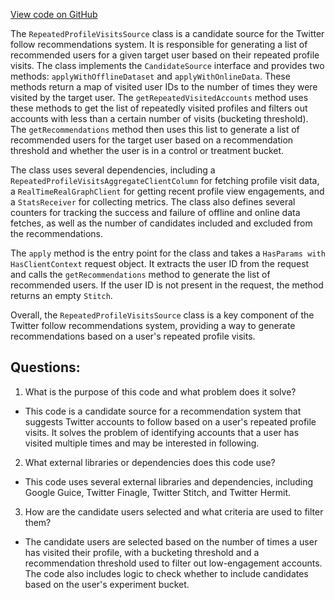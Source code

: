 [View code on GitHub](https://github.com/misbahsy/the-algorithm/follow-recommendations-service/common/src/main/scala/com/twitter/follow_recommendations/common/candidate_sources/recent_engagement/RepeatedProfileVisitsSource.scala)

The `RepeatedProfileVisitsSource` class is a candidate source for the Twitter follow recommendations system. It is responsible for generating a list of recommended users for a given target user based on their repeated profile visits. The class implements the `CandidateSource` interface and provides two methods: `applyWithOfflineDataset` and `applyWithOnlineData`. These methods return a map of visited user IDs to the number of times they were visited by the target user. The `getRepeatedVisitedAccounts` method uses these methods to get the list of repeatedly visited profiles and filters out accounts with less than a certain number of visits (bucketing threshold). The `getRecommendations` method then uses this list to generate a list of recommended users for the target user based on a recommendation threshold and whether the user is in a control or treatment bucket.

The class uses several dependencies, including a `RepeatedProfileVisitsAggregateClientColumn` for fetching profile visit data, a `RealTimeRealGraphClient` for getting recent profile view engagements, and a `StatsReceiver` for collecting metrics. The class also defines several counters for tracking the success and failure of offline and online data fetches, as well as the number of candidates included and excluded from the recommendations.

The `apply` method is the entry point for the class and takes a `HasParams with HasClientContext` request object. It extracts the user ID from the request and calls the `getRecommendations` method to generate the list of recommended users. If the user ID is not present in the request, the method returns an empty `Stitch`.

Overall, the `RepeatedProfileVisitsSource` class is a key component of the Twitter follow recommendations system, providing a way to generate recommendations based on a user's repeated profile visits.
## Questions: 
 1. What is the purpose of this code and what problem does it solve? 
- This code is a candidate source for a recommendation system that suggests Twitter accounts to follow based on a user's repeated profile visits. It solves the problem of identifying accounts that a user has visited multiple times and may be interested in following.

2. What external libraries or dependencies does this code use? 
- This code uses several external libraries and dependencies, including Google Guice, Twitter Finagle, Twitter Stitch, and Twitter Hermit.

3. How are the candidate users selected and what criteria are used to filter them? 
- The candidate users are selected based on the number of times a user has visited their profile, with a bucketing threshold and a recommendation threshold used to filter out low-engagement accounts. The code also includes logic to check whether to include candidates based on the user's experiment bucket.